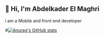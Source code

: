 ## 👋 Hi,  I'm Abdelkader El Maghri
i am a Mobile and front end developer
<!--
**ElMaghri/ElMaghri** is a ✨ _special_ ✨ repository because its `README.md` (this file) appears on your GitHub profile.

Here are some ideas to get you started:

- 🔭 I’m currently working on ...
- 🌱 I’m currently learning ...
- 👯 I’m looking to collaborate on ...
- 🤔 I’m looking for help with ...
- 💬 Ask me about ...
- 📫 How to reach me: ...
- 😄 Pronouns: ...
- ⚡ Fun fact: ...
-->
#[![Anurag's GitHub stats](https://github-readme-stats.vercel.app/api?username=ElMaghri)](https://github.com/anuraghazra/github-readme-stats)
